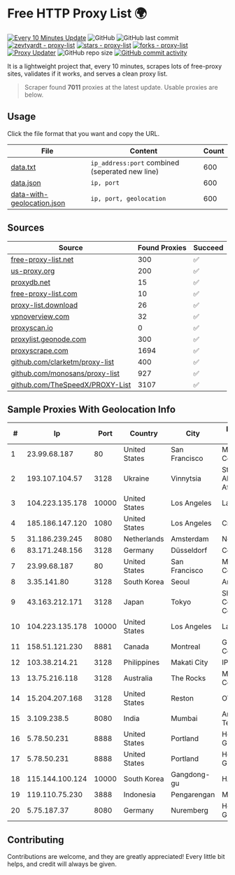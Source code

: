 
# Free HTTP Proxy List 🌍

[![Every 10 Minutes Update](https://github.com/mertguvencli/http-proxy-list/actions/workflows/main.yml/badge.svg?branch=main)](https://github.com/mertguvencli/http-proxy-list/actions/workflows/main.yml)
![GitHub](https://img.shields.io/github/license/mertguvencli/http-proxy-list)
![GitHub last commit](https://img.shields.io/github/last-commit/mertguvencli/http-proxy-list)
[![zevtyardt - proxy-list](https://img.shields.io/static/v1?label=zevtyardt&message=proxy-list&color=blue&logo=github)](https://github.com/zevtyardt/proxy-list "Go to GitHub repo")
[![stars - proxy-list](https://img.shields.io/github/stars/zevtyardt/proxy-list?style=social)](https://github.com/zevtyardt/proxy-list)
[![forks - proxy-list](https://img.shields.io/github/forks/zevtyardt/proxy-list?style=social)](https://github.com/zevtyardt/proxy-list)
[![Proxy Updater](https://github.com/zevtyardt/proxy-list/workflows/Proxy%20Updater/badge.svg)](https://github.com/zevtyardt/proxy-list/actions?query=workflow:"Proxy+Updater")
![GitHub repo size](https://img.shields.io/github/repo-size/zevtyardt/proxy-list)
[![GitHub commit activity](https://img.shields.io/github/commit-activity/m/zevtyardt/proxy-list?logo=commits)](https://github.com/zevtyardt/proxy-list/commits/main)

It is a lightweight project that, every 10 minutes, scrapes lots of free-proxy sites, validates if it works, and serves a clean proxy list.

> Scraper found **7011** proxies at the latest update. Usable proxies are below.

## Usage

Click the file format that you want and copy the URL.

|File|Content|Count|
|----|-------|-----|
|[data.txt](https://raw.githubusercontent.com/mertguvencli/http-proxy-list/main/proxy-list/data.txt)|`ip_address:port` combined (seperated new line)|600|
|[data.json](https://raw.githubusercontent.com/mertguvencli/http-proxy-list/main/proxy-list/data.json)|`ip, port`|600|
|[data-with-geolocation.json](https://raw.githubusercontent.com/mertguvencli/http-proxy-list/main/proxy-list/data-with-geolocation.json)|`ip, port, geolocation`|600|

## Sources

|Source|Found Proxies|Succeed|
|------|-------------|-------|
|[free-proxy-list.net](https://free-proxy-list.net)|300|✅|
|[us-proxy.org](https://www.us-proxy.org)|200|✅|
|[proxydb.net](http://proxydb.net)|15|✅|
|[free-proxy-list.com](https://free-proxy-list.com/?page=&port=&type%5B%5D=http&type%5B%5D=https&up_time=0&search=Search)|10|✅|
|[proxy-list.download](https://www.proxy-list.download/HTTP)|26|✅|
|[vpnoverview.com](https://vpnoverview.com/privacy/anonymous-browsing/free-proxy-servers)|32|✅|
|[proxyscan.io](https://www.proxyscan.io)|0|✅|
|[proxylist.geonode.com](https://proxylist.geonode.com/api/proxy-list?limit=300&page=1&sort_by=lastChecked&sort_type=desc&protocols=http,https)|300|✅|
|[proxyscrape.com](https://api.proxyscrape.com/v2/?request=displayproxies&protocol=http&timeout=10000&country=all&ssl=all&anonymity=all)|1694|✅|
|[github.com/clarketm/proxy-list](https://raw.githubusercontent.com/clarketm/proxy-list/master/proxy-list-raw.txt)|400|✅|
|[github.com/monosans/proxy-list](https://raw.githubusercontent.com/monosans/proxy-list/main/proxies/http.txt)|927|✅|
|[github.com/TheSpeedX/PROXY-List](https://raw.githubusercontent.com/TheSpeedX/PROXY-List/master/http.txt)|3107|✅|


## Sample Proxies With Geolocation Info

|#|Ip|Port|Country|City|Internet Service Provider|
|-|--|----|-------|----|-------------------------|
|1|23.99.68.187|80|United States|San Francisco|Microsoft Corporation|
|2|193.107.104.57|3128|Ukraine|Vinnytsia|Stasishen Aleksandr Afanasiyovich|
|3|104.223.135.178|10000|United States|Los Angeles|LayerHost|
|4|185.186.147.120|1080|United States|Los Angeles|Cnservers LLC|
|5|31.186.239.245|8080|Netherlands|Amsterdam|NetSkope Inc|
|6|83.171.248.156|3128|Germany|Düsseldorf|Contabo GmbH|
|7|23.99.68.187|80|United States|San Francisco|Microsoft Corporation|
|8|3.35.141.80|3128|South Korea|Seoul|Amazon.com, Inc.|
|9|43.163.212.171|3128|Japan|Tokyo|Shenzhen Tencent Computer Systems Company Limited|
|10|104.223.135.178|10000|United States|Los Angeles|LayerHost|
|11|158.51.121.230|8881|Canada|Montreal|GLOBALTELEHOST Corp.|
|12|103.38.214.21|3128|Philippines|Makati City|IPVG|
|13|13.75.216.118|3128|Australia|The Rocks|Microsoft Corporation|
|14|15.204.207.168|3128|United States|Reston|OVH SAS|
|15|3.109.238.5|8080|India|Mumbai|Amazon Technologies Inc.|
|16|5.78.50.231|8888|United States|Portland|Hetzner Online GmbH|
|17|5.78.50.231|8888|United States|Portland|Hetzner Online GmbH|
|18|115.144.100.124|10000|South Korea|Gangdong-gu|HAIonNet|
|19|119.110.75.230|3888|Indonesia|Pengarengan|Maxindo|
|20|5.75.187.37|8080|Germany|Nuremberg|Hetzner Online GmbH|



## Contributing

Contributions are welcome, and they are greatly appreciated! Every
little bit helps, and credit will always be given.

